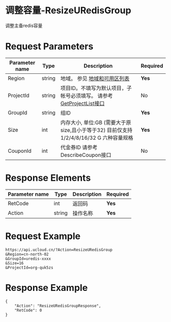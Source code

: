 # 调整容量-ResizeURedisGroup

调整主备redis容量

# Request Parameters
|Parameter name|Type|Description|Required|
|---|---|---|---|
|Region|string|地域。 参见 [地域和可用区列表](api/summary/regionlist)|**Yes**|
|ProjectId|string|项目ID。不填写为默认项目，子帐号必须填写。 请参考[GetProjectList接口](api/summary/get_project_list)|No|
|GroupId|string|组ID|**Yes**|
|Size|int|内存大小, 单位:GB (需要大于原size,且小于等于32) 目前仅支持1/2/4/8/16/32 G 六种容量规格|**Yes**|
|CouponId|int|代金券ID 请参考DescribeCoupon接口|No|

# Response Elements
|Parameter name|Type|Description|Required|
|---|---|---|---|
|RetCode|int|返回码|**Yes**|
|Action|string|操作名称|**Yes**|

# Request Example
```
https://api.ucloud.cn/?Action=ResizeURedisGroup
&Region=cn-north-02
&GroupId=uredis-xxxx
&Size=16
&ProjectId=org-quk5zs
```

# Response Example
```
{
    "Action": "ResizeURedisGroupResponse", 
    "RetCode": 0
}
```


